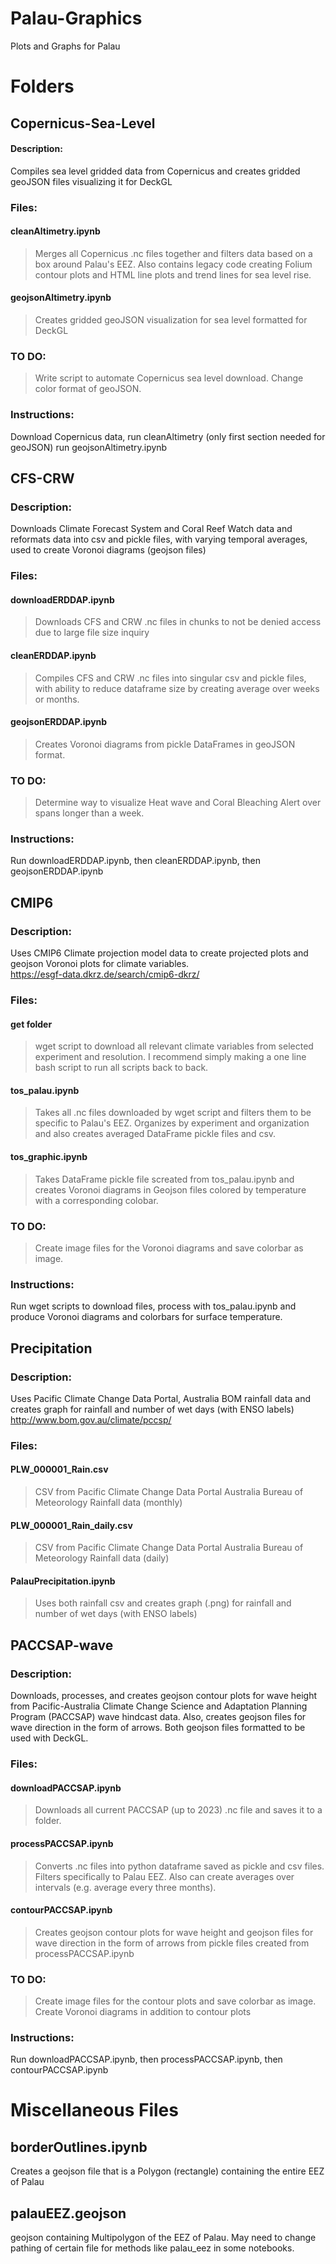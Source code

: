 # Palau-Graphics
Plots and Graphs for Palau

# Folders

## Copernicus-Sea-Level
#### Description:
  Compiles sea level gridded data from Copernicus and creates gridded geoJSON files visualizing it for DeckGL
  ### Files:
  #### cleanAltimetry.ipynb
  > Merges all Copernicus .nc files together and filters data based on a box around Palau's EEZ. Also contains legacy code creating Folium contour plots and HTML line plots and trend lines for sea level rise.
  #### geojsonAltimetry.ipynb
  > Creates gridded geoJSON visualization for sea level formatted for DeckGL
### TO DO:
  > Write script to automate Copernicus sea level download. Change color format of geoJSON.
### Instructions:
  Download Copernicus data, run cleanAltimetry (only first section needed for geoJSON) run geojsonAltimetry.ipynb

## CFS-CRW
  ### Description:
  Downloads Climate Forecast System and Coral Reef Watch data and reformats data into csv and pickle files, with varying temporal averages, used to create Voronoi diagrams (geojson files)
  ### Files:
  #### downloadERDDAP.ipynb
  > Downloads CFS and CRW .nc files in chunks to not be denied access due to large file size inquiry
  #### cleanERDDAP.ipynb
  > Compiles CFS and CRW .nc files into singular csv and pickle files, with ability to reduce dataframe size by creating average over weeks or months.
  #### geojsonERDDAP.ipynb
  > Creates Voronoi diagrams from pickle DataFrames in geoJSON format.
### TO DO:
  > Determine way to visualize Heat wave and Coral Bleaching Alert over spans longer than a week.
### Instructions:
  Run downloadERDDAP.ipynb, then cleanERDDAP.ipynb, then geojsonERDDAP.ipynb

## CMIP6
  ### Description:
  Uses CMIP6 Climate projection model data to create projected plots and geojson Voronoi plots for climate variables.\
  https://esgf-data.dkrz.de/search/cmip6-dkrz/

  ### Files:
   #### get folder
   > wget script to download all relevant climate variables from selected experiment and resolution. I recommend simply making a one line bash script to run all scripts back to back.
   #### tos_palau.ipynb
   > Takes all .nc files downloaded by wget script and filters them to be specific to Palau's EEZ. Organizes by experiment and organization and also creates averaged DataFrame pickle files and csv.
  #### tos_graphic.ipynb
   > Takes DataFrame pickle file screated from tos_palau.ipynb and creates Voronoi diagrams in Geojson files colored by temperature with a corresponding colobar.
### TO DO:
> Create image files for the Voronoi diagrams and save colorbar as image.
### Instructions:
  Run wget scripts to download files, process with tos_palau.ipynb and produce Voronoi diagrams and colorbars for surface temperature.
## Precipitation
  ### Description:
  Uses Pacific Climate Change Data Portal, Australia BOM rainfall data and creates graph for rainfall and number of wet days (with ENSO labels)\
      http://www.bom.gov.au/climate/pccsp/

  ### Files:
  #### PLW_000001_Rain.csv
  > CSV from Pacific Climate Change Data Portal Australia Bureau of Meteorology Rainfall data (monthly)
  #### PLW_000001_Rain_daily.csv
  > CSV from Pacific Climate Change Data Portal Australia Bureau of Meteorology Rainfall data (daily)
  #### PalauPrecipitation.ipynb
  > Uses both rainfall csv and creates graph (.png) for rainfall and number of wet days (with ENSO labels)
      
## PACCSAP-wave

  ### Description:
  Downloads, processes, and creates geojson contour plots for wave height from Pacific-Australia Climate Change Science and Adaptation Planning Program (PACCSAP)
  wave hindcast data. Also, creates geojson files for wave direction in the form of arrows. Both geojson files formatted to be used with DeckGL.
    
  ### Files:
  #### downloadPACCSAP.ipynb
  > Downloads all current PACCSAP (up to 2023) .nc file and saves it to a folder.
  #### processPACCSAP.ipynb
  > Converts .nc files into python dataframe saved as pickle and csv files. Filters specifically to Palau EEZ. Also can create averages over intervals (e.g. average every three months).
  #### contourPACCSAP.ipynb
  > Creates geojson contour plots for wave height and geojson files for wave direction in the form of arrows from pickle files created from processPACCSAP.ipynb
  ### TO DO:
  > Create image files for the contour plots and save colorbar as image. Create Voronoi diagrams in addition to contour plots
  ### Instructions:
  Run downloadPACCSAP.ipynb, then processPACCSAP.ipynb, then contourPACCSAP.ipynb

# Miscellaneous Files
## borderOutlines.ipynb
  Creates a geojson file that is a Polygon (rectangle) containing the entire EEZ of Palau

## palauEEZ.geojson
  geojson containing Multipolygon of the EEZ of Palau. May need to change pathing of certain file for methods like palau_eez in some notebooks.
